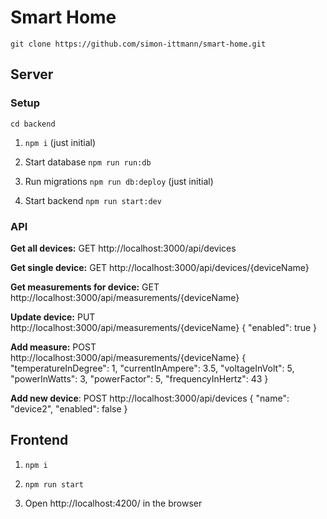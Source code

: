 # Smart Home

``git clone https://github.com/simon-ittmann/smart-home.git``

## Server

### Setup

``cd backend``

1) ``npm i`` (just initial)

2) Start database ``npm run run:db``

3) Run migrations ``npm run db:deploy`` (just initial)

4) Start backend ``npm run start:dev``

### API

**Get all devices:**
GET http://localhost:3000/api/devices

**Get single device:**
GET http://localhost:3000/api/devices/{deviceName}

**Get measurements for device:**
GET http://localhost:3000/api/measurements/{deviceName}

**Update device:**
PUT http://localhost:3000/api/measurements/{deviceName} 
{
    "enabled": true
}

**Add measure:**
POST http://localhost:3000/api/measurements/{deviceName}
{
"temperatureInDegree": 1,
"currentInAmpere": 3.5,
"voltageInVolt": 5,
"powerInWatts": 3,
"powerFactor": 5,
"frequencyInHertz": 43
}

**Add new device**:
POST http://localhost:3000/api/devices
{
"name": "device2",
"enabled": false
}

## Frontend

1) ``npm i``

2) ``npm run start``

3) Open http://localhost:4200/ in the browser
